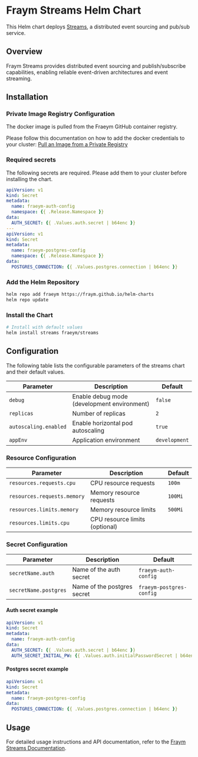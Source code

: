 # Fraym Streams Helm Chart

This Helm chart deploys [Streams](https://docs.freym.becklyn.app/docs/services/streams/introduction), a distributed event sourcing and pub/sub service.

## Overview

Fraym Streams provides distributed event sourcing and publish/subscribe capabilities, enabling reliable event-driven architectures and event streaming.

## Installation

### Private Image Registry Configuration

The docker image is pulled from the Fraeym GitHub container registry.

Please follow this documentation on how to add the docker credentials to your cluster:
[Pull an Image from a Private Registry](https://kubernetes.io/docs/tasks/configure-pod-container/pull-image-private-registry/)

### Required secrets

The following secrets are required. Please add them to your cluster before installing the chart.

```yaml
apiVersion: v1
kind: Secret
metadata:
  name: fraeym-auth-config
  namespace: {{ .Release.Namespace }}
data:
  AUTH_SECRET: {{ .Values.auth.secret | b64enc }}
---
apiVersion: v1
kind: Secret
metadata:
  name: fraeym-postgres-config
  namespace: {{ .Release.Namespace }}
data:
  POSTGRES_CONNECTION: {{ .Values.postgres.connection | b64enc }}
```

### Add the Helm Repository

```bash
helm repo add fraeym https://fraym.github.io/helm-charts
helm repo update
```

### Install the Chart

```bash
# Install with default values
helm install streams fraeym/streams
```

## Configuration

The following table lists the configurable parameters of the streams chart and their default values.

| Parameter             | Description                                 | Default       |
| --------------------- | ------------------------------------------- | ------------- |
| `debug`               | Enable debug mode (development environment) | `false`       |
| `replicas`            | Number of replicas                          | `2`           |
| `autoscaling.enabled` | Enable horizontal pod autoscaling           | `true`        |
| `appEnv`              | Application environment                     | `development` |

### Resource Configuration

| Parameter                   | Description                    | Default |
| --------------------------- | ------------------------------ | ------- |
| `resources.requests.cpu`    | CPU resource requests          | `100m`  |
| `resources.requests.memory` | Memory resource requests       | `100Mi` |
| `resources.limits.memory`   | Memory resource limits         | `500Mi` |
| `resources.limits.cpu`      | CPU resource limits (optional) |         |

### Secret Configuration

| Parameter             | Description                 | Default                  |
| --------------------- | --------------------------- | ------------------------ |
| `secretName.auth`     | Name of the auth secret     | `fraeym-auth-config`     |
| `secretName.postgres` | Name of the postgres secret | `fraeym-postgres-config` |

#### Auth secret example

```yaml
apiVersion: v1
kind: Secret
metadata:
  name: fraeym-auth-config
data:
  AUTH_SECRET: {{ .Values.auth.secret | b64enc }}
  AUTH_SECRET_INITIAL_PW: {{ .Values.auth.initialPasswordSecret | b64enc }}
```

#### Postgres secret example

```yaml
apiVersion: v1
kind: Secret
metadata:
  name: fraeym-postgres-config
data:
  POSTGRES_CONNECTION: {{ .Values.postgres.connection | b64enc }}
```

## Usage

For detailed usage instructions and API documentation, refer to the [Fraym Streams Documentation](https://docs.freym.becklyn.app/docs/services/streams/introduction).
